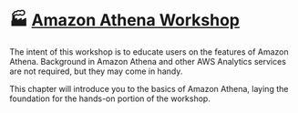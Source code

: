 # 🏭 [Amazon Athena Workshop](https://catalog.workshops.aws/athena-immersion-day/en-US)

The intent of this workshop is to educate users on the features of Amazon Athena. Background in Amazon Athena and other AWS Analytics services are not required, but they may come in handy.

This chapter will introduce you to the basics of Amazon Athena, laying the foundation for the hands-on portion of the workshop.

